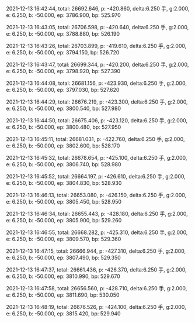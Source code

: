 2021-12-13 16:42:44, total: 26692.646, p: -420.860, delta:6.250 手, g:2.000, e: 6.250, b: -50.000, ep: 3786.900, bp: 525.970

2021-12-13 16:43:05, total: 26706.598, p: -420.640, delta:6.250 手, g:2.000, e: 6.250, b: -50.000, ep: 3788.880, bp: 526.190

2021-12-13 16:43:26, total: 26703.899, p: -419.610, delta:6.250 手, g:2.000, e: 6.250, b: -50.000, ep: 3794.150, bp: 526.720

2021-12-13 16:43:47, total: 26699.344, p: -420.200, delta:6.250 手, g:2.000, e: 6.250, b: -50.000, ep: 3798.920, bp: 527.390

2021-12-13 16:44:08, total: 26681.156, p: -423.930, delta:6.250 手, g:2.000, e: 6.250, b: -50.000, ep: 3797.030, bp: 527.620

2021-12-13 16:44:29, total: 26676.219, p: -423.300, delta:6.250 手, g:2.000, e: 6.250, b: -50.000, ep: 3800.540, bp: 527.980

2021-12-13 16:44:50, total: 26675.406, p: -423.120, delta:6.250 手, g:2.000, e: 6.250, b: -50.000, ep: 3800.480, bp: 527.950

2021-12-13 16:45:11, total: 26681.031, p: -422.760, delta:6.250 手, g:2.000, e: 6.250, b: -50.000, ep: 3802.600, bp: 528.170

2021-12-13 16:45:32, total: 26678.654, p: -425.100, delta:6.250 手, g:2.000, e: 6.250, b: -50.000, ep: 3806.740, bp: 528.980

2021-12-13 16:45:52, total: 26664.197, p: -426.610, delta:6.250 手, g:2.000, e: 6.250, b: -50.000, ep: 3804.830, bp: 528.930

2021-12-13 16:46:13, total: 26653.080, p: -426.150, delta:6.250 手, g:2.000, e: 6.250, b: -50.000, ep: 3805.450, bp: 528.950

2021-12-13 16:46:34, total: 26655.443, p: -428.180, delta:6.250 手, g:2.000, e: 6.250, b: -50.000, ep: 3805.900, bp: 529.260

2021-12-13 16:46:55, total: 26668.282, p: -425.310, delta:6.250 手, g:2.000, e: 6.250, b: -50.000, ep: 3809.570, bp: 529.360

2021-12-13 16:47:15, total: 26666.944, p: -427.310, delta:6.250 手, g:2.000, e: 6.250, b: -50.000, ep: 3807.490, bp: 529.350

2021-12-13 16:47:37, total: 26661.436, p: -426.370, delta:6.250 手, g:2.000, e: 6.250, b: -50.000, ep: 3810.990, bp: 529.670

2021-12-13 16:47:58, total: 26656.560, p: -428.710, delta:6.250 手, g:2.000, e: 6.250, b: -50.000, ep: 3811.690, bp: 530.050

2021-12-13 16:48:19, total: 26676.526, p: -424.100, delta:6.250 手, g:2.000, e: 6.250, b: -50.000, ep: 3815.420, bp: 529.940